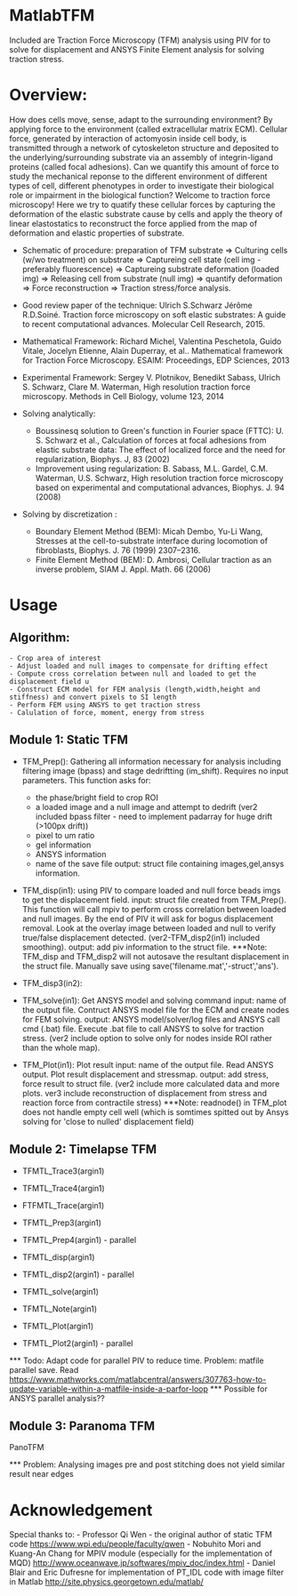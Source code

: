 # MatlabTFM

Included are Traction Force Microscopy (TFM) analysis using PIV for to solve for displacement and ANSYS Finite Element analysis for solving traction stress.

# Overview:

How does cells move, sense, adapt to the surrounding environment? By applying force to the environment (called extracellular matrix ECM). Cellular force, generated by interaction of actomyosin inside cell body, is transmitted through a network of cytoskeleton structure and deposited to the underlying/surrounding substrate via an assembly of integrin-ligand proteins (called focal adhesions). Can we quantify this amount of force to study the mechanical reponse to the different environment of different types of cell, different phenotypes in order to investigate their biological role or impairment in the biological function? Welcome to traction force microscopy! Here we try to quatify these cellular forces by capturing the deformation of the elastic substrate cause by cells and apply the theory of linear elastostatics to reconstruct the force applied from the map of deformation and elastic properties of substrate.

 - Schematic of procedure: preparation of TFM substrate => Culturing cells (w/wo treatment) on substrate => Captureing cell state (cell img - preferably fluorescence) => Captureing substrate deformation (loaded img) => Releasing cell from substrate (null img) => quantify deformation => Force reconstruction => Traction stress/force analysis.

 - Good review paper of the technique: Ulrich S.Schwarz Jérôme R.D.Soiné. Traction force microscopy on soft elastic substrates: A guide to recent computational advances. Molecular Cell Research, 2015.

 - Mathematical Framework: Richard Michel, Valentina Peschetola, Guido Vitale, Jocelyn Etienne, Alain Duperray, et al.. Mathematical
framework for Traction Force Microscopy. ESAIM: Proceedings, EDP Sciences, 2013

 - Experimental Framework: Sergey V. Plotnikov, Benedikt Sabass, Ulrich S. Schwarz, Clare M. Waterman, High resolution
traction force microscopy. Methods in Cell Biology, volume 123, 2014

 - Solving analytically: 
 	+ Boussinesq solution to Green's function in Fourier space (FTTC): U. S. Schwarz et al., Calculation of forces at focal adhesions from elastic substrate data: The effect of localized force and the need for regularization, Biophys. J, 83 (2002)
 	+ Improvement using regularization: B. Sabass, M.L. Gardel, C.M. Waterman, U.S. Schwarz, High resolution traction force microscopy based on experimental and computational advances, Biophys. J. 94 (2008)

 - Solving by discretization : 
 	+ Boundary Element Method (BEM): Micah Dembo, Yu-Li Wang, Stresses at the cell-to-substrate interface during locomotion of fibroblasts, Biophys. J. 76 (1999) 2307–2316.
 	+ Finite Element Method (BEM): D. Ambrosi, Cellular traction as an inverse problem, SIAM J. Appl. Math. 66 (2006)

# Usage

## Algorithm: 
	- Crop area of interest
	- Adjust loaded and null images to compensate for drifting effect
	- Compute cross correlation between null and loaded to get the displacement field u
	- Construct ECM model for FEM analysis (length,width,height and stiffness) and convert pixels to SI length
	- Perform FEM using ANSYS to get traction stress
	- Calulation of force, moment, energy from stress
 
	
## Module 1: Static TFM

 - TFM_Prep(): Gathering all information necessary for analysis including filtering image (bpass) and stage dedriftting (im_shift).
Requires no input parameters. This function asks for: 
	- the phase/bright field to crop ROI
	- a loaded image and a null image and attempt to dedrift 
	(ver2 included bpass filter - need to implement padarray for huge drift (>100px drift))
	- pixel to um ratio
	- gel information
	- ANSYS information
	- name of the save file
output: struct file containing images,gel,ansys information.
	
 - TFM_disp(in1): using PIV to compare loaded and null force beads imgs to get the displacement field.
input: struct file created from TFM_Prep(). This function will call mpiv to perform cross correlation between loaded and null images.
By the end of PIV it will ask for bogus displacement removal. Look at the overlay image between loaded and null to verify true/false displacement detected.
(ver2-TFM_disp2(in1) included smoothing).
output: add piv information to the struct file.
***Note: TFM_disp and TFM_disp2 will not autosave the resultant displacement in the struct file. Manually save using save('filename.mat','-struct','ans').

 - TFM_disp3(in2): 

 - TFM_solve(in1): Get ANSYS model and solving command
input: name of the output file. Contruct ANSYS model file for the ECM and create nodes for FEM solving.
output: ANSYS model/solver/log files and ANSYS call cmd (.bat) file. Execute .bat file to call ANSYS to solve for traction stress.
(ver2 include option to solve only for nodes inside ROI rather than the whole map).

 - TFM_Plot(in1): Plot result
input: name of the output file. Read ANSYS output. Plot result displacement and stressmap.
output: add stress, force result to struct file.
(ver2 include more calculated data and more plots. ver3 include reconstruction of displacement from stress and reaction force from contractile stress) 
***Note: readnode() in TFM_plot does not handle empty cell well (which is somtimes spitted out by Ansys solving for 'close to nulled' displacement field)  

## Module 2: Timelapse TFM

- TFMTL_Trace3(argin1)

- TFMTL_Trace4(argin1)

- FTFMTL_Trace(argin1)

- TFMTL_Prep3(argin1)

- TFMTL_Prep4(argin1) - parallel

- TFMTL_disp(argin1)

- TFMTL_disp2(argin1) - parallel

- TFMTL_solve(argin1)

- TFMTL_Note(argin1)

- TFMTL_Plot(argin1)

- TFMTL_Plot2(argin1) - parallel

*** Todo: Adapt code for parallel PIV to reduce time. Problem: matfile parallel save. Read https://www.mathworks.com/matlabcentral/answers/307763-how-to-update-variable-within-a-matfile-inside-a-parfor-loop 
*** Possible for ANSYS parallel analysis??

## Module 3: Paranoma TFM

PanoTFM

*** Problem: Analysing images pre and post stitching does not yield similar result near edges

# Acknowledgement

Special thanks to:
	 - Professor Qi Wen - the original author of static TFM code https://www.wpi.edu/people/faculty/qwen
	 - Nobuhito Mori and Kuang-An Chang for MPIV module (especially for the implementation of MQD) 
	 http://www.oceanwave.jp/softwares/mpiv_doc/index.html
	 - Daniel Blair and Eric Dufresne for implementation of PT_IDL code with image filter in Matlab 
	 http://site.physics.georgetown.edu/matlab/
